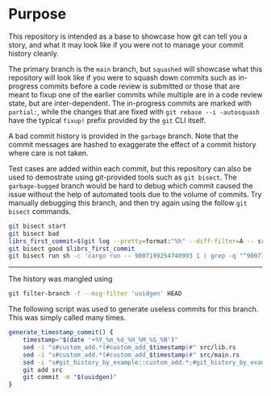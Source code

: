 # Purpose

This repository is intended as a base to showcase how git can tell you a story,
and what it may look like if you were not to manage your commit history cleanly.

The primary branch is the `main` branch, but `squashed` will showcase what
this repository will look like if you were to squash down commits such as
in-progress commits before a code review is submitted or those that are meant to
fixup one of the earlier commits while multiple are in a code review state,
but are inter-dependent. The in-progress commits are marked with `partial:`,
while the changes that are fixed with `git rebase --i -autosquash` have the typical
`fixup!` prefix provided by the `git` CLI itself.

A bad commit history is provided in the `garbage` branch. Note that the commit
messages are hashed to exaggerate the effect of a commit history where care is not taken.

Test cases are added within each commit, but this repository can also be used to demostrate
using git-provided tools such as `git bisect`. The `garbage-bugged` branch would be hard to
debug which commit caused the issue without the help of automated tools due to the volume of
commits. Try manually debugging this branch, and then try again using the follow `git bisect`
commands.

```sh
git bisect start
git bisect bad
librs_first_commit=$(git log --pretty=format:"%h" --diff-filter=A -- src/lib.rs)
git bisect good $librs_first_commit
git bisect run sh -c 'cargo run -- 9007199254740993 1 | grep -q "^9007199254740994$" || exit 1'
```

---

The history was mangled using
```sh
git filter-branch -f --msg-filter 'uuidgen' HEAD
```

The following script was used to generate useless commits for this branch. This was simply called many times.

```sh
generate_timestamp_commit() {
    timestamp="$(date '+%Y_%m_%d_%H_%M_%S_%N')"
    sed -i "s#custom_add.*(#custom_add_$timestamp(#" src/lib.rs
    sed -i "s#custom_add.*(#custom_add_$timestamp(#" src/main.rs
    sed -i "s#git_history_by_example::custom_add.*;#git_history_by_example::custom_add_$timestamp;#" src/main.rs
    git add src
    git commit -m "$(uuidgen)"
}
```
